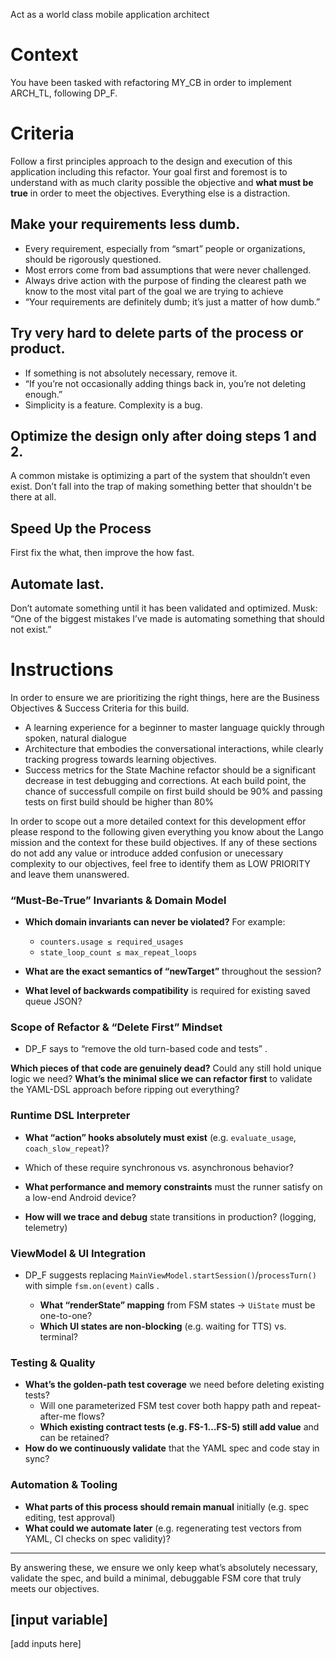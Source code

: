 Act as a world class mobile application architect

# Context

You have been tasked with refactoring MY_CB in order to implement ARCH_TL, following DP_F. 

# Criteria

Follow a first principles approach to the design and execution of this application including this refactor. Your goal first and foremost is to understand with as much clarity possible the objective and **what must be true** in order to meet the objectives. Everything else is a distraction. 

## Make your requirements less dumb.
- Every requirement, especially from “smart” people or organizations, should be rigorously questioned.
- Most errors come from bad assumptions that were never challenged.
- Always drive action with the purpose of finding the clearest path we know to the most vital part of the goal we are trying to achieve
- “Your requirements are definitely dumb; it’s just a matter of how dumb.”

## Try very hard to delete parts of the process or product.
- If something is not absolutely necessary, remove it.
- “If you’re not occasionally adding things back in, you’re not deleting enough.”
- Simplicity is a feature. Complexity is a bug.

## Optimize the design only after doing steps 1 and 2.
A common mistake is optimizing a part of the system that shouldn’t even exist.
Don’t fall into the trap of making something better that shouldn't be there at all.

## Speed Up the Process
First fix the what, then improve the how fast.

## Automate last.
Don’t automate something until it has been validated and optimized.
Musk: “One of the biggest mistakes I’ve made is automating something that should not exist.”

# Instructions

In order to ensure we are prioritizing the right things, here are the Business Objectives & Success Criteria for this build. 

* A learning experience for a beginner to master language quickly through spoken, natural dialogue
* Architecture that embodies the conversational interactions, while clearly tracking progress towards learning objectives. 
* Success metrics for the State Machine refactor should be a significant decrease in test debugging and corrections. At each build point, the chance of successfull compile on first build should be 90% and passing tests on first build should be higher than 80%

In order to scope out a more detailed context for this development effor please respond to the following given everything you know about the Lango mission and the context for these build objectives. If any of these sections do not add any value or introduce added confusion or unecessary complexity to our objectives, feel free to identify them as LOW PRIORITY and leave them unanswered. 

### “Must-Be-True” Invariants & Domain Model

* **Which domain invariants can never be violated?** For example:

  * `counters.usage ≤ required_usages`
  * `state_loop_count ≤ max_repeat_loops`
* **What are the exact semantics of “newTarget”** throughout the session?
* **What level of backwards compatibility** is required for existing saved queue JSON?

### Scope of Refactor & “Delete First” Mindset

* DP_F says to “remove the old turn-based code and tests” .

 **Which pieces of that code are genuinely dead?** Could any still hold unique logic we need?
 **What’s the minimal slice we can refactor first** to validate the YAML-DSL approach before ripping out everything?


### Runtime DSL Interpreter

* **What “action” hooks absolutely must exist** (e.g. `evaluate_usage`, `coach_slow_repeat`)?

* Which of these require synchronous vs. asynchronous behavior?
* **What performance and memory constraints** must the runner satisfy on a low-end Android device?
* **How will we trace and debug** state transitions in production? (logging, telemetry)

### ViewModel & UI Integration

* DP\_F suggests replacing `MainViewModel.startSession()`/`processTurn()` with simple `fsm.on(event)` calls .

  * **What “renderState” mapping** from FSM states → `UiState` must be one-to-one?
  * **Which UI states are non-blocking** (e.g. waiting for TTS) vs. terminal?

### Testing & Quality

* **What’s the golden-path test coverage** we need before deleting existing tests?
  * Will one parameterized FSM test cover both happy path and repeat-after-me flows?
  * **Which existing contract tests (e.g. FS-1…FS-5) still add value** and can be retained?
* **How do we continuously validate** that the YAML spec and code stay in sync?

### Automation & Tooling

* **What parts of this process should remain manual** initially (e.g. spec editing, test approval)
* **What could we automate later** (e.g. regenerating test vectors from YAML, CI checks on spec validity)?

---

By answering these, we ensure we only keep what’s absolutely necessary, validate the spec, and build a minimal, debuggable FSM core that truly meets our objectives.


## [input variable]

[add inputs here]
